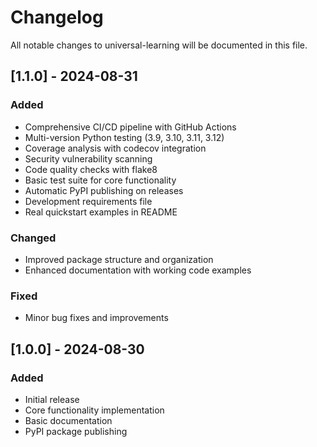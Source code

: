 # Changelog

All notable changes to universal-learning will be documented in this file.

## [1.1.0] - 2024-08-31

### Added
- Comprehensive CI/CD pipeline with GitHub Actions
- Multi-version Python testing (3.9, 3.10, 3.11, 3.12)  
- Coverage analysis with codecov integration
- Security vulnerability scanning
- Code quality checks with flake8
- Basic test suite for core functionality
- Automatic PyPI publishing on releases
- Development requirements file
- Real quickstart examples in README

### Changed
- Improved package structure and organization
- Enhanced documentation with working code examples

### Fixed
- Minor bug fixes and improvements

## [1.0.0] - 2024-08-30

### Added
- Initial release
- Core functionality implementation
- Basic documentation
- PyPI package publishing
